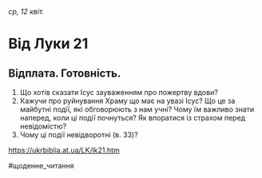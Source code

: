 
_ср, 12 квіт._

# Від Луки 21

## Відплата. Готовність.
1. Що хотів сказати Ісус зауваженням про пожертву вдови?
2. Кажучи про руйнування Храму що має на увазі Ісус? Що це за майбутні події, які обговорюють з нам учні? Чому їм важливо знати наперед, коли ці події почнуться? Як впоратися із страхом перед невідомістю?
3. Чому ці події невідворотні (в. 33)?

https://ukrbiblia.at.ua/LK/lk21.htm 

#щоденне_читання
